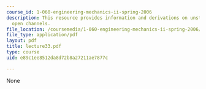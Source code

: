 ```yaml
---
course_id: 1-060-engineering-mechanics-ii-spring-2006
description: This resource provides information and derivations on unsteady flow in
  open channels.
file_location: /coursemedia/1-060-engineering-mechanics-ii-spring-2006/e89c1ee8512da8d72b8a27211ae7877c_lecture33.pdf
file_type: application/pdf
layout: pdf
title: lecture33.pdf
type: course
uid: e89c1ee8512da8d72b8a27211ae7877c

---
```

None